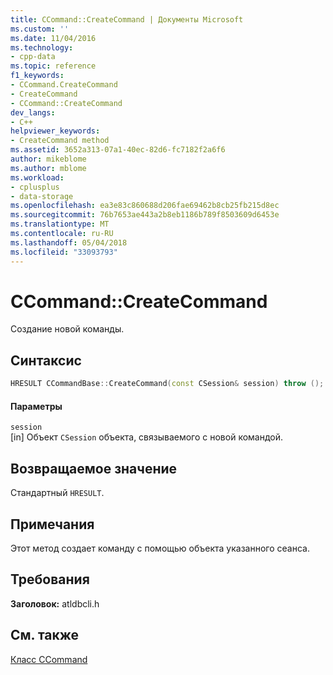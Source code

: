 ```yaml
---
title: CCommand::CreateCommand | Документы Microsoft
ms.custom: ''
ms.date: 11/04/2016
ms.technology:
- cpp-data
ms.topic: reference
f1_keywords:
- CCommand.CreateCommand
- CreateCommand
- CCommand::CreateCommand
dev_langs:
- C++
helpviewer_keywords:
- CreateCommand method
ms.assetid: 3652a313-07a1-40ec-82d6-fc7182f2a6f6
author: mikeblome
ms.author: mblome
ms.workload:
- cplusplus
- data-storage
ms.openlocfilehash: ea3e83c860688d206fae69462b8cb25fb215d8ec
ms.sourcegitcommit: 76b7653ae443a2b8eb1186b789f8503609d6453e
ms.translationtype: MT
ms.contentlocale: ru-RU
ms.lasthandoff: 05/04/2018
ms.locfileid: "33093793"
---
```

# <a name="ccommandcreatecommand"></a>CCommand::CreateCommand
Создание новой команды.  
  
## <a name="syntax"></a>Синтаксис  
  
```cpp
HRESULT CCommandBase::CreateCommand(const CSession& session) throw ();  
```  
  
#### <a name="parameters"></a>Параметры  
 `session`  
 [in] Объект `CSession` объекта, связываемого с новой командой.  
  
## <a name="return-value"></a>Возвращаемое значение  
 Стандартный `HRESULT`.  
  
## <a name="remarks"></a>Примечания  
 Этот метод создает команду с помощью объекта указанного сеанса.  
  
## <a name="requirements"></a>Требования  
 **Заголовок:** atldbcli.h  
  
## <a name="see-also"></a>См. также  
 [Класс CCommand](../../data/oledb/ccommand-class.md)
